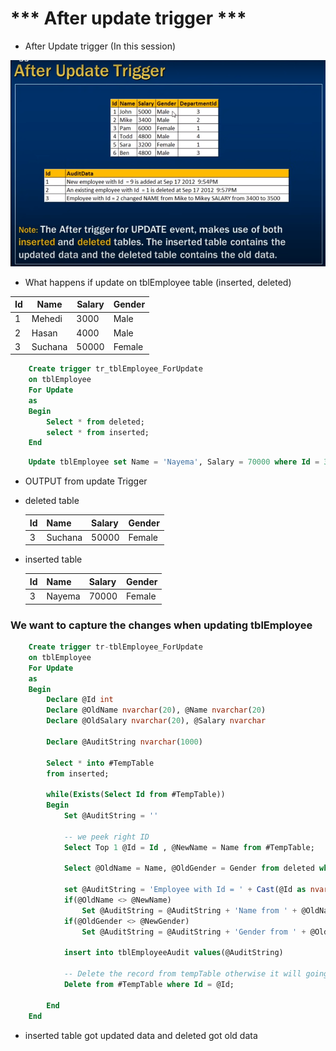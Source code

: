 # *** After update trigger ***

- After Update trigger (In this session)

<img src="./img/C_11.png" />

- What happens if update on tblEmployee table (inserted, deleted)

| Id | Name    | Salary | Gender |
|----|---------|--------|--------|
| 1  | Mehedi  | 3000   | Male   |
| 2  | Hasan   | 4000   | Male   |
| 3  | Suchana | 50000  | Female |


```sql
    Create trigger tr_tblEmployee_ForUpdate
    on tblEmployee
    For Update
    as
    Begin
        Select * from deleted;
        select * from inserted;
    End
```

```sql
    Update tblEmployee set Name = 'Nayema', Salary = 70000 where Id = 3;
```

- OUTPUT from  update Trigger 

- deleted  table 

    | Id | Name    | Salary | Gender |
    |----|---------|--------|--------|
    | 3  | Suchana | 50000  | Female |


- inserted  table

    | Id | Name    | Salary | Gender |
    |----|---------|--------|--------|
    | 3  | Nayema | 70000  | Female |

### We want to capture the changes when updating tblEmployee

```sql
    Create trigger tr-tblEmployee_ForUpdate
    on tblEmployee
    For Update
    as
    Begin
        Declare @Id int
        Declare @OldName nvarchar(20), @Name nvarchar(20)
        Declare @OldSalary nvarchar(20), @Salary nvarchar

        Declare @AuditString nvarchar(1000)

        Select * into #TempTable
        from inserted;

        while(Exists(Select Id from #TempTable))
        Begin
            Set @AuditString = ''

            -- we peek right ID
            Select Top 1 @Id = Id , @NewName = Name from #TempTable;

            Select @OldName = Name, @OldGender = Gender from deleted where Id = @Id;

            set @AuditString = 'Employee with Id = ' + Cast(@Id as nvarchar(4)) + 'changes' + 
            if(@OldName <> @NewName)
                Set @AuditString = @AuditString + 'Name from ' + @OldName + ' to ' + @NewName;
            if(@OldGender <> @NewGender)
                Set @AuditString = @AuditString + 'Gender from ' + @OldGender + ' to ' + @NewGender;

            insert into tblEmployeeAudit values(@AuditString)

            -- Delete the record from tempTable otherwise it will going to Infinity loop
            Delete from #TempTable where Id = @Id;

        End
    End    
```


- inserted table got updated data and deleted got old data 
